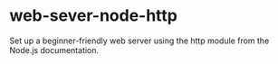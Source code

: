# web-sever-node-http
Set up a beginner-friendly web server using the http module from the Node.js documentation.
